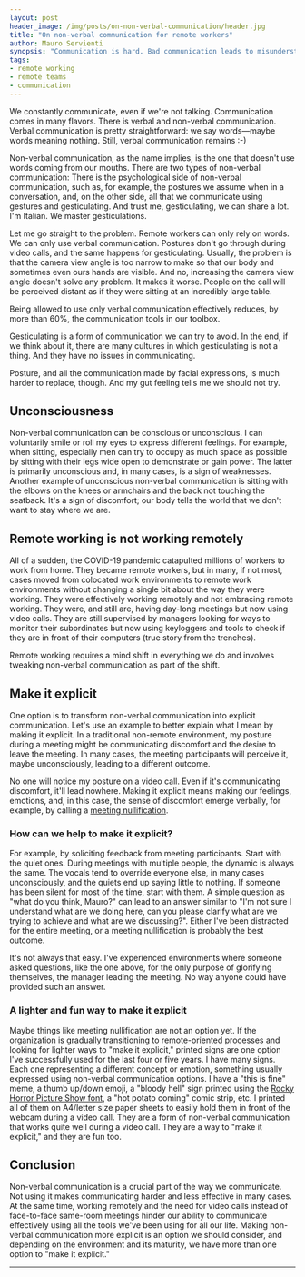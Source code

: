 ```yaml
---
layout: post
header_image: /img/posts/on-non-verbal-communication/header.jpg
title: "On non-verbal communication for remote workers"
author: Mauro Servienti
synopsis: "Communication is hard. Bad communication leads to misunderstandings, stress, and bad things. Remote communication is even harder; what could go wrong? Can we do something about it?"
tags:
- remote working
- remote teams
- communication
---
```


We constantly communicate, even if we're not talking. Communication comes in many flavors. There is verbal and non-verbal communication. Verbal communication is pretty straightforward: we say words—maybe words meaning nothing. Still, verbal communication remains :-)

Non-verbal communication, as the name implies, is the one that doesn't use words coming from our mouths. There are two types of non-verbal communication: There is the psychological side of non-verbal communication, such as, for example, the postures we assume when in a conversation, and, on the other side, all that we communicate using gestures and gesticulating. And trust me, gesticulating, we can share a lot. I'm Italian. We master gesticulations.

Let me go straight to the problem. Remote workers can only rely on words. We can only use verbal communication. Postures don't go through during video calls, and the same happens for gesticulating. Usually, the problem is that the camera view angle is too narrow to make so that our body and sometimes even ours hands are visible. And no, increasing the camera view angle doesn't solve any problem. It makes it worse. People on the call will be perceived distant as if they were sitting at an incredibly large table.

Being allowed to use only verbal communication effectively reduces, by more than 60%, the communication tools in our toolbox.

Gesticulating is a form of communication we can try to avoid. In the end, if we think about it, there are many cultures in which gesticulating is not a thing. And they have no issues in communicating.

Posture, and all the communication made by facial expressions, is much harder to replace, though. And my gut feeling tells me we should not try.

## Unconsciousness

Non-verbal communication can be conscious or unconscious. I can voluntarily smile or roll my eyes to express different feelings. For example, when sitting, especially men can try to occupy as much space as possible by sitting with their legs wide open to demonstrate or gain power. The latter is primarily unconscious and, in many cases, is a sign of weaknesses. Another example of unconscious non-verbal communication is sitting with the elbows on the knees or armchairs and the back not touching the seatback. It's a sign of discomfort; our body tells the world that we don't want to stay where we are.

## Remote working is not working remotely 

All of a sudden, the COVID-19 pandemic catapulted millions of workers to work from home. They became remote workers, but in many, if not most, cases moved from colocated work environments to remote work environments without changing a single bit about the way they were working. They were effectively working remotely and not embracing remote working. They were, and still are, having day-long meetings but now using video calls. They are still supervised by managers looking for ways to monitor their subordinates but now using keyloggers and tools to check if they are in front of their computers (true story from the trenches).

Remote working requires a mind shift in everything we do and involves tweaking non-verbal communication as part of the shift.

## Make it explicit

One option is to transform non-verbal communication into explicit communication. Let's use an example to better explain what I mean by making it explicit. In a traditional non-remote environment, my posture during a meeting might be communicating discomfort and the desire to leave the meeting. In many cases, the meeting participants will perceive it, maybe unconsciously, leading to a different outcome.

No one will notice my posture on a video call. Even if it's communicating discomfort, it'll lead nowhere. Making it explicit means making our feelings, emotions, and, in this case, the sense of discomfort emerge verbally, for example, by calling a [meeting nullification](https://seths.blog/2021/06/meeting-nullification/).

### How can we help to make it explicit?

For example, by soliciting feedback from meeting participants. Start with the quiet ones. During meetings with multiple people, the dynamic is always the same. The vocals tend to override everyone else, in many cases unconsciously, and the quiets end up saying little to nothing. If someone has been silent for most of the time, start with them. A simple question as "what do you think, Mauro?" can lead to an answer similar to "I'm not sure I understand what are we doing here, can you please clarify  what are we trying to achieve and what are we discussing?". Either I've been distracted for the entire meeting, or a meeting nullification is probably the best outcome.

It's not always that easy. I've experienced environments where someone asked questions, like the one above, for the only purpose of glorifying themselves, the manager leading the meeting. No way anyone could have provided such an answer.

### A lighter and fun way to make it explicit

Maybe things like meeting nullification are not an option yet. If the organization is gradually transitioning to remote-oriented processes and looking for lighter ways to "make it explicit," printed signs are one option I've successfully used for the last four or five years. I have many signs. Each one representing a different concept or emotion, something usually expressed using non-verbal communication options. I have a "this is fine" meme, a thumb up/down emoji, a "bloody hell" sign printed using the [Rocky Horror Picture Show font](https://fontmeme.com/the-rocky-horror-picture-show-font/), a "hot potato coming" comic strip, etc. I printed all of them on A4/letter size paper sheets to easily hold them in front of the webcam during a video call. They are a form of non-verbal communication that works quite well during a video call. They are a way to "make it explicit," and they are fun too.

## Conclusion

Non-verbal communication is a crucial part of the way we communicate. Not using it makes communicating harder and less effective in many cases. At the same time, working remotely and the need for video calls instead of face-to-face same-room meetings hinder our ability to communicate effectively using all the tools we've been using for all our life. Making non-verbal communication more explicit is an option we should consider, and depending on the environment and its maturity, we have more than one option to "make it explicit."

---

